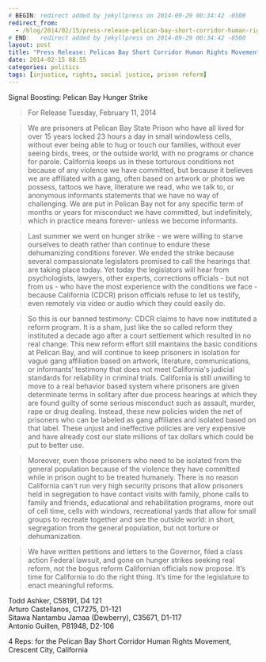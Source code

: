 ```yaml
---
# BEGIN: redirect added by jekyllpress on 2014-09-29 00:34:42 -0500
redirect_from:
  - /blog/2014/02/15/press-release-pelican-bay-short-corridor-human-rig/
# END:   redirect added by jekyllpress on 2014-09-29 00:34:42 -0500
layout: post
title: "Press Release: Pelican Bay Short Corridor Human Rights Movement Statement February 2014"
date: 2014-02-15 08:55
categories: politics
tags: [injustice, rights, social justice, prison reform]
---
```

Signal Boosting: Pelican Bay Hunger Strike

> For Release Tuesday, February 11, 2014

> We are prisoners at Pelican Bay State Prison who have all lived for over 15 years locked 23 hours a day in small windowless cells, without ever being able to hug or touch our families, without ever seeing birds, trees, or the outside world, with no programs or chance for parole. California keeps us in these torturous conditions not because of any violence we have committed, but because it believes we are affiliated with a gang, often based on artwork or photos we possess, tattoos we have, literature we read, who we talk to, or anonymous informants statements that we have no way of challenging. We are put in Pelican Bay not for any specific term of months or years for misconduct we have committed, but indefinitely, which in practice means forever- unless we become informants.

> Last summer we went on hunger strike - we were willing to starve ourselves to death rather than continue to endure these dehumanizing conditions forever. We ended the strike because several compassionate legislators promised to call the hearings that are taking place today. Yet today the legislators will hear from psychologists, lawyers, other experts, corrections officials - but not from us - who have the most experience with the conditions we face - because California (CDCR) prison officials refuse to let us testify, even remotely via video or audio which they could easily do.

> So this is our banned testimony: CDCR claims to have now instituted a reform program. It is a sham, just like the so called reform they instituted a decade ago after a court settlement which resulted in no real change. This new reform effort still maintains the basic conditions at Pelican Bay, and will continue to keep prisoners in isolation for vague gang affiliation based on artwork, literature, communications, or informants’ testimony that does not meet California's judicial standards for reliability in criminal trials. California is still unwilling to move to a real behavior based system where prisoners are given determinate terms in solitary after due process hearings at which they are found guilty of some serious misconduct such as assault, murder, rape or drug dealing. Instead, these new policies widen the net of prisoners who can be labeled as gang affiliates and isolated based on that label. These unjust and ineffective policies are very expensive and have already cost our state millions of tax dollars which could be put to better use.

> Moreover, even those prisoners who need to be isolated from the general population because of the violence they have committed while in prison ought to be treated humanely. There is no reason California can't run very high security prisons that allow prisoners held in segregation to have contact visits with family, phone calls to family and friends, educational and rehabilitation programs, more out of cell time, cells with windows, recreational yards that allow for small groups to recreate together and see the outside world: in short, segregation from the general population, but not torture or dehumanization.

> We have written petitions and letters to the Governor, filed a class action Federal lawsuit, and gone on hunger strikes seeking real reform, not the bogus reform Californian officials now propose. It’s time for California to do the right thing. It’s time for the legislature to enact meaningful reforms.

Todd Ashker, C58191, D4 121  
Arturo Castellanos, C17275, D1-121  
Sitawa Nantambu Jamaa (Dewberry), C35671, D1-117  
Antonio Guillen, P81948, D2-106  

4 Reps: for the Pelican Bay Short Corridor Human Rights Movement, Crescent City, California
